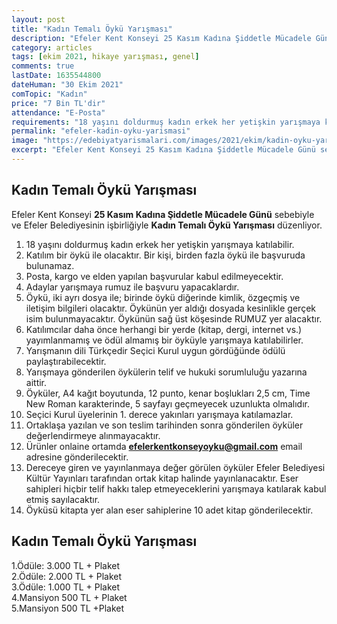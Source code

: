 ```yaml
---
layout: post
title: "Kadın Temalı Öykü Yarışması"
description: "Efeler Kent Konseyi 25 Kasım Kadına Şiddetle Mücadele Günü sebebiyle ve Efeler Belediyesinin işbirliğiyle Kadın Temalı Öykü Yarışması düzenliyor."
category: articles
tags: [ekim 2021, hikaye yarışması, genel]
comments: true
lastDate: 1635544800 
dateHuman: "30 Ekim 2021"
comTopic: "Kadın"
price: "7 Bin TL'dir"
attendance: "E-Posta"
requirements: "18 yaşını doldurmuş kadın erkek her yetişkin yarışmaya katılabilir."
permalink: "efeler-kadin-oyku-yarismasi"
image: "https://edebiyatyarismalari.com/images/2021/ekim/kadin-oyku-yarismasi.jpg"
excerpt: "Efeler Kent Konseyi 25 Kasım Kadına Şiddetle Mücadele Günü sebebiyle ve Efeler Belediyesinin işbirliğiyle Kadın Temalı Öykü Yarışması düzenliyor."
---
```


## Kadın Temalı Öykü Yarışması
Efeler Kent Konseyi **25 Kasım Kadına Şiddetle Mücadele Günü** sebebiyle ve Efeler Belediyesinin işbirliğiyle **Kadın Temalı Öykü Yarışması** düzenliyor.  

1. 18 yaşını doldurmuş kadın erkek her yetişkin yarışmaya katılabilir.
2. Katılım bir öykü ile olacaktır. Bir kişi, birden fazla öykü ile başvuruda bulunamaz.
3. Posta, kargo ve elden yapılan başvurular kabul edilmeyecektir.
4. Adaylar yarışmaya rumuz ile başvuru yapacaklardır.
5. Öykü, iki ayrı dosya ile; birinde öykü diğerinde kimlik, özgeçmiş ve iletişim bilgileri olacaktır. Öykünün yer aldığı dosyada kesinlikle gerçek isim bulunmayacaktır. Öykünün sağ üst köşesinde RUMUZ yer alacaktır.
6. Katılımcılar daha önce herhangi bir yerde (kitap, dergi, internet vs.) yayımlanmamış ve ödül almamış bir öyküyle yarışmaya katılabilirler.
7. Yarışmanın dili Türkçedir Seçici Kurul uygun gördüğünde ödülü paylaştırabilecektir.
8. Yarışmaya gönderilen öykülerin telif ve hukuki sorumluluğu yazarına aittir.
9. Öyküler, A4 kağıt boyutunda, 12 punto, kenar boşlukları 2,5 cm, Time New Roman karakterinde, 5 sayfayı geçmeyecek uzunlukta olmalıdır.
10. Seçici Kurul üyelerinin 1. derece yakınları yarışmaya katılamazlar.
11. Ortaklaşa yazılan ve son teslim tarihinden sonra gönderilen öyküler değerlendirmeye alınmayacaktır.
12. Ürünler onlaine ortamda **efelerkentkonseyoyku@gmail.com**  email adresine gönderilecektir.
13. Dereceye giren ve yayınlanmaya değer görülen öyküler Efeler Belediyesi Kültür Yayınları tarafından ortak kitap halinde yayınlanacaktır. Eser sahipleri hiçbir telif hakkı talep etmeyeceklerini yarışmaya katılarak kabul etmiş sayılacaktır.
14. Öyküsü kitapta yer alan eser sahiplerine 10 adet kitap gönderilecektir.

## Kadın Temalı Öykü Yarışması
1.Ödüle: 3.000 TL + Plaket  
2.Ödüle: 2.000 TL + Plaket  
3.Ödüle: 1.000 TL + Plaket  
4.Mansiyon 500 TL + Plaket  
5.Mansiyon 500 TL +Plaket
